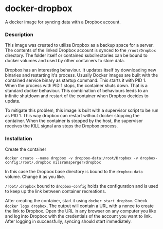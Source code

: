 # docker-dropbox
A docker image for syncing data with a Dropbox account.

### Description
This image was created to utilize Dropbox as a backup space for a server. 
The contents of the linked Dropbox account is synced to the `/root/Dropbox` directory.
The folder itself or contained subdirectories can be bound to docker volumes and used by other containers to store data.

Dropbox has an interesting behaviour. 
It updates itself by downloading new binaries and restarting it's process.
Usually Docker images are built with the contained service binary as startup command.
This starts it with PID 1.
When the process with PID 1 stops, the container shuts down.
That is a standard docker behaviour.
This combination of behaviours leeds to an infinite shutdown and restart of the container when Dropbox decides to update.

To mitigate this problem, this image is built with a supervisor script to be run as PID 1.
This way dropbox can restart without docker stopping the container.
When the container is stopped by the host, the supervisor receives the KILL signal ans stops the Dropbox process.

### Installation

Create the container

`docker create --name dropbox -v dropbox-data:/root/Dropbox -v dropbox-config:/root/.dropbox nilsramsperger/dropbox`

In this case the Dropbox base directory is bound to the `dropbox-data` volume. 
Change it as you like.

`/root/.dropbox` bound to `dropbox-config` holds the configuration and is used to keep up the link between container recreations.

After creating the container, start it using `docker start dropbox`.
Check `docker logs dropbox`.
The output will contain a URL with a nonce to create the link to Dropbox.
Open the URL in any browser on any computer you like and log into Dropbox with the credentials of the account you want to link.
After logging in successfully, syncing should start immediately.
